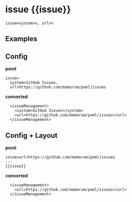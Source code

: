 # issue {{issue}}
```
issue=system>v, url>v
```


## Examples
## Config
**poml**
```
issue=
  system>GitHub Issues,
  url>https://github.com/mamorum/poml/issues
```

**converted**
```
  <issueManagement>
    <system>GitHub Issues</system>
    <url>https://github.com/mamorum/poml/issues</url>
  </issueManagement>
```

## Config + Layout
**poml**
```
issue=url>https://github.com/mamorum/poml/issues
---
{{issue}}
```

**converted**
```
  <issueManagement>
    <url>https://github.com/mamorum/poml/issues</url>
  </issueManagement>
```
